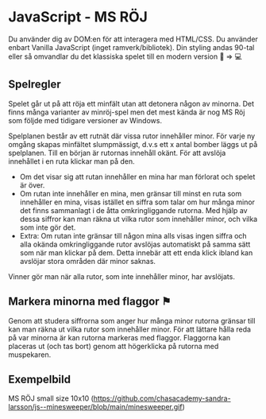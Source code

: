 # JavaScript - MS RÖJ

Du använder dig av DOM:en för att interagera med HTML/CSS. Du använder enbart Vanilla JavaScript (inget ramverk/bibliotek). Din styling andas 90-tal eller så omvandlar du det klassiska spelet till en modern version  :floppy_disk: => :computer:

## Spelregler

Spelet går ut på att röja ett minfält utan att detonera någon av minorna. Det finns många varianter av minröj-spel men det mest kända är nog MS Röj som följde med tidigare versioner av Windows. 

Spelplanen består av ett rutnät där vissa rutor innehåller minor. För varje ny omgång skapas minfältet slumpmässigt, d.v.s ett x antal bomber läggs ut på spelplanen. Till en början är rutornas innehåll okänt. För att avslöja innehållet i en ruta klickar man på den.

- Om det visar sig att rutan innehåller en mina har man förlorat och spelet är över. 
- Om rutan inte innehåller en mina, men gränsar till minst en ruta som innehåller en mina, visas istället en siffra som talar om hur många minor det finns sammanlagt i de åtta omkringliggande rutorna. Med hjälp av dessa siffror kan man räkna ut vilka rutor som innehåller minor, och vilka som inte gör det.
- Extra: Om rutan inte gränsar till någon mina alls visas ingen siffra och alla okända omkringliggande rutor avslöjas automatiskt på samma sätt som när man klickar på dem. Detta innebär att ett enda klick ibland kan avslöjar stora områden där minor saknas.

Vinner gör man när alla rutor, som inte innehåller minor, har avslöjats.

## Markera minorna med flaggor ⚑
Genom att studera siffrorna som anger hur många minor rutorna gränsar till kan man räkna ut vilka rutor som innehåller minor. För att lättare hålla reda på var minorna är kan rutorna markeras med flaggor. 
Flaggorna kan placeras ut (och tas bort) genom att högerklicka på rutorna med muspekaren. 

## Exempelbild 
MS RÖJ small size 10x10 (https://github.com/chasacademy-sandra-larsson/js--minesweeper/blob/main/minesweeper.gif)
